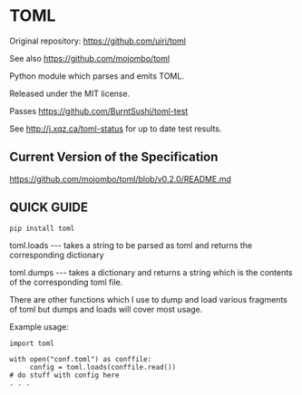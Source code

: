 TOML
====

Original repository: https://github.com/uiri/toml

See also https://github.com/mojombo/toml

Python module which parses and emits TOML.

Released under the MIT license.

Passes https://github.com/BurntSushi/toml-test

See http://j.xqz.ca/toml-status for up to date test results.

Current Version of the Specification
------------------------------------

https://github.com/mojombo/toml/blob/v0.2.0/README.md

QUICK GUIDE
-----------


```
pip install toml
```


toml.loads --- takes a string to be parsed as toml and returns the corresponding dictionary

toml.dumps --- takes a dictionary and returns a string which is the contents of the corresponding toml file.


There are other functions which I use to dump and load various fragments of toml but dumps and loads will cover most usage.

Example usage:

```
import toml

with open("conf.toml") as conffile:
     config = toml.loads(conffile.read())
# do stuff with config here
. . .
```
